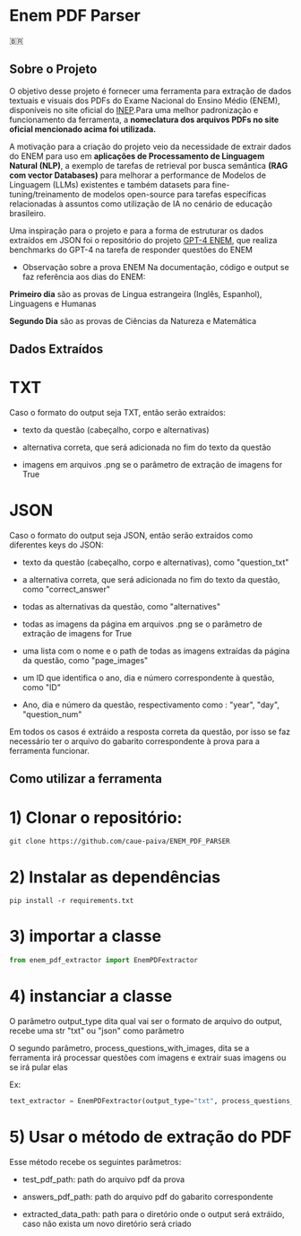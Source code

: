 # Enem PDF Parser

:brazil:

## Sobre o Projeto

O objetivo desse projeto é fornecer uma ferramenta para extração de dados textuais e visuais dos PDFs do Exame Nacional do Ensino Médio (ENEM), disponíveis no site oficial do [INEP](https://www.gov.br/inep/pt-br/areas-de-atuacao/avaliacao-e-exames-educacionais/enem/provas-e-gabaritos).Para uma melhor padronização e funcionamento da ferramenta, a **nomeclatura dos arquivos PDFs no site oficial mencionado acima foi utilizada.**

A motivação para a criação do projeto veio da necessidade de extrair dados do ENEM para uso em **aplicações de Processamento de Linguagem Natural (NLP)**, a exemplo de tarefas de retrieval por busca semântica **(RAG com vector Databases)** para melhorar a performance de Modelos de Linguagem (LLMs) existentes e também datasets para fine-tuning/treinamento de modelos open-source para tarefas específicas relacionadas à assuntos como utilização de IA no cenário de educação brasileiro.

Uma inspiração para o projeto e para a forma de estruturar os dados extraídos em JSON foi o repositório do projeto [GPT-4 ENEM](https://github.com/piresramon/gpt-4-enem?tab=readme-ov-file), que realiza benchmarks do GPT-4 na tarefa de responder questões do ENEM

* Observação sobre a prova ENEM
Na documentação, código e output se faz referência aos dias do ENEM:

**Primeiro dia** são as provas de Lingua estrangeira (Inglês, Espanhol), Linguagens e Humanas

**Segundo Dia** são as provas de Ciências da Natureza e Matemática


## Dados Extraídos

# TXT

Caso o formato do output seja  TXT, então serão extraídos:
* texto da questão (cabeçalho, corpo e alternativas) 

* alternativa correta, que será adicionada no fim do texto da questão

* imagens em arquivos .png se o parâmetro de extração de imagens for True


# JSON
Caso o formato do output seja  JSON, então serão extraídos como diferentes keys do JSON:

* texto da questão (cabeçalho, corpo e alternativas), como "question_txt"

* a alternativa correta, que será adicionada no fim do texto da questão,  como "correct_answer"

* todas as alternativas da questão, como "alternatives"

* todas as imagens da página em arquivos .png se o parâmetro de extração de imagens for True

* uma lista com o nome e o path de todas as imagens extraídas da página da questão, como "page_images"

* um ID que identifica o ano, dia e  número correspondente à questão, como "ID"

* Ano, dia e número da questão, respectivamento como : "year", "day", "question_num"

Em todos os casos é extráido a resposta correta da questão, por isso se faz necessário ter o arquivo do gabarito correspondente à prova para a ferramenta funcionar.

## Como utilizar a ferramenta


# 1) Clonar o repositório:
```
git clone https://github.com/caue-paiva/ENEM_PDF_PARSER
```

# 2) Instalar as dependências 
```
pip install -r requirements.txt
```

# 3) importar  a classe 
``` Python
from enem_pdf_extractor import EnemPDFextractor
```

# 4) instanciar a classe 

O parâmetro output_type dita qual vai ser o formato de arquivo do output, recebe uma str "txt" ou "json" como parâmetro

O segundo parâmetro, process_questions_with_images, dita se a ferramenta irá processar questões com imagens e extrair suas imagens ou se irá pular elas

Ex:
``` Python
text_extractor = EnemPDFextractor(output_type="txt", process_questions_with_images=False)
```

# 5) Usar o método de extração do PDF

Esse método recebe os seguintes parâmetros:

* test_pdf_path: path do arquivo pdf da prova

* answers_pdf_path: path do arquivo pdf do gabarito correspondente

* extracted_data_path: path para o diretório onde o output será extráido, caso não exista um novo diretório será criado

